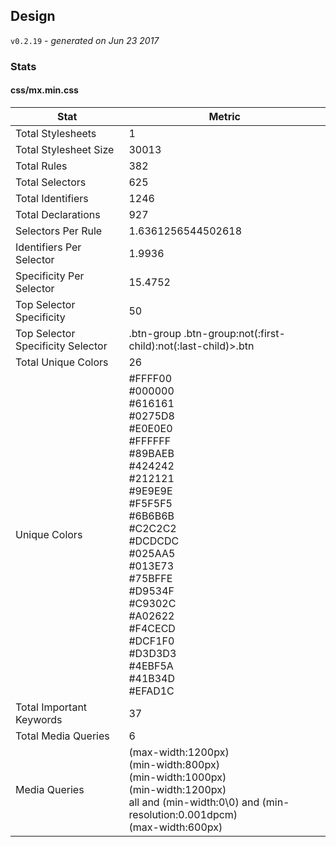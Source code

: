 ## Design
`v0.2.19` - *generated on Jun 23 2017*
### Stats
#### css/mx.min.css
|Stat|Metric|
|---|---|
|Total Stylesheets|1|
|Total Stylesheet Size|30013|
|Total Rules|382|
|Total Selectors|625|
|Total Identifiers|1246|
|Total Declarations|927|
|Selectors Per Rule|1.6361256544502618|
|Identifiers Per Selector|1.9936|
|Specificity Per Selector|15.4752|
|Top Selector Specificity|50|
|Top Selector Specificity Selector|.btn-group .btn-group:not(:first-child):not(:last-child)>.btn|
|Total Unique Colors|26|
|Unique Colors|#FFFF00<br/>#000000<br/>#616161<br/>#0275D8<br/>#E0E0E0<br/>#FFFFFF<br/>#89BAEB<br/>#424242<br/>#212121<br/>#9E9E9E<br/>#F5F5F5<br/>#6B6B6B<br/>#C2C2C2<br/>#DCDCDC<br/>#025AA5<br/>#013E73<br/>#75BFFE<br/>#D9534F<br/>#C9302C<br/>#A02622<br/>#F4CECD<br/>#DCF1F0<br/>#D3D3D3<br/>#4EBF5A<br/>#41B34D<br/>#EFAD1C|
|Total Important Keywords|37|
|Total Media Queries|6|
|Media Queries|(max-width:1200px)<br/>(min-width:800px)<br/>(min-width:1000px)<br/>(min-width:1200px)<br/>all and (min-width:0\0) and (min-resolution:0.001dpcm)<br/>(max-width:600px)|